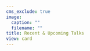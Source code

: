 ```yaml
---
cms_exclude: true
image:
  caption: ""
  filename: ""
title: Recent & Upcoming Talks
view: card
---
```

